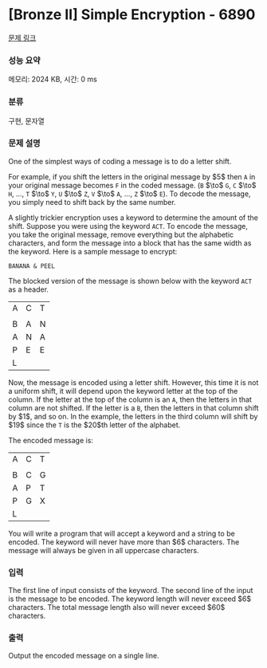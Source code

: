 # [Bronze II] Simple Encryption - 6890 

[문제 링크](https://www.acmicpc.net/problem/6890) 

### 성능 요약

메모리: 2024 KB, 시간: 0 ms

### 분류

구현, 문자열

### 문제 설명

<p>One of the simplest ways of coding a message is to do a letter shift.</p>

<p>For example, if you shift the letters in the original message by $5$ then <code>A</code> in your original message becomes <code>F</code> in the coded message. (<code>B</code> $\to$ <code>G</code>, <code>C</code> $\to$ <code>H</code>, …, <code>T</code> $\to$ <code>Y</code>, <code>U</code> $\to$ <code>Z</code>, <code>V</code> $\to$ <code>A</code>, …, <code>Z</code> $\to$ <code>E</code>). To decode the message, you simply need to shift back by the same number.</p>

<p>A slightly trickier encryption uses a keyword to determine the amount of the shift. Suppose you were using the keyword <code>ACT</code>. To encode the message, you take the original message, remove everything but the alphabetic characters, and form the message into a block that has the same width as the keyword. Here is a sample message to encrypt:</p>

<p><code>BANANA & PEEL</code></p>

<p>The blocked version of the message is shown below with the keyword <code>ACT</code> as a header.</p>

<table class="table table-bordered td-center table-center-30">
	<tbody>
		<tr>
			<td>A</td>
			<td>C</td>
			<td>T</td>
		</tr>
		<tr>
			<td> </td>
			<td> </td>
			<td> </td>
		</tr>
		<tr>
			<td>B</td>
			<td>A</td>
			<td>N</td>
		</tr>
		<tr>
			<td>A</td>
			<td>N</td>
			<td>A</td>
		</tr>
		<tr>
			<td>P</td>
			<td>E</td>
			<td>E</td>
		</tr>
		<tr>
			<td>L</td>
			<td> </td>
			<td> </td>
		</tr>
	</tbody>
</table>

<p>Now, the message is encoded using a letter shift. However, this time it is not a uniform shift, it will depend upon the keyword letter at the top of the column. If the letter at the top of the column is an <code>A</code>, then the letters in that column are not shifted. If the letter is a <code>B</code>, then the letters in that column shift by $1$, and so on. In the example, the letters in the third column will shift by $19$ since the <code>T</code> is the $20$th letter of the alphabet.</p>

<p>The encoded message is:</p>

<table class="table table-bordered td-center table-center-30">
	<tbody>
		<tr>
			<td>A</td>
			<td>C</td>
			<td>T</td>
		</tr>
		<tr>
			<td> </td>
			<td> </td>
			<td> </td>
		</tr>
		<tr>
			<td>B</td>
			<td>C</td>
			<td>G</td>
		</tr>
		<tr>
			<td>A</td>
			<td>P</td>
			<td>T</td>
		</tr>
		<tr>
			<td>P</td>
			<td>G</td>
			<td>X</td>
		</tr>
		<tr>
			<td>L</td>
			<td> </td>
			<td> </td>
		</tr>
	</tbody>
</table>

<p>You will write a program that will accept a keyword and a string to be encoded. The keyword will never have more than $6$ characters. The message will always be given in all uppercase characters.</p>

### 입력 

 <p>The first line of input consists of the keyword. The second line of the input is the message to be encoded. The keyword length will never exceed $6$ characters. The total message length also will never exceed $60$ characters.</p>

### 출력 

 <p>Output the encoded message on a single line.</p>

